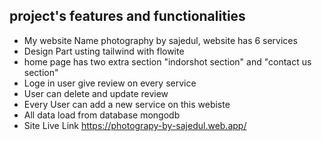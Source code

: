 ## project's features and functionalities
* My website Name photography by sajedul, website has 6 services
* Design Part usting tailwind with flowite
* home page has two extra section "indorshot section" and "contact us section"
* Loge in user give review on every service
* User can delete and update review
* Every User can add a new service on this webiste
* All data load from database mongodb
* Site Live Link https://photograpy-by-sajedul.web.app/